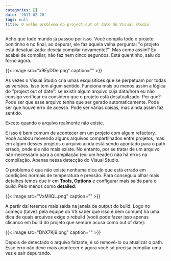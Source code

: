 ```yaml
---
categories: []
date: '2017-02-20'
tags: null
title: O velho problema do project out of date do Visual Studio
---
```


Acho que todo mundo já passou por isso. Você compila todo o projeto bonitinho e no final, ao depurar, ele faz aquela velha pergunta: "o projeto está desatualizado: deseja compilar novamente?". Mas como assim? Eu acabei de compilar, não faz nem cinco segundos. Está quentinho, saiu do forno agora.

{{< image src="x9EyDDe.png" caption="" >}}

Às vezes o Visual Studio cria umas esquisitices que se perpetuam por todas as versões. Isso tem algum sentido. Funciona mais ou menos assim a lógica do "project out of date": se existir algum arquivo cuja data/hora eu não consigo verificar eu considero que o projeto está desatualizado. Por que? Pode ser que esse arquivo tenha que ser gerado automaticamente. Pode ser que houve erro de acesso. Pode ser várias coisas, mas ainda assim faz sentido.

Exceto quando o arquivo realmente não existe.

E isso é bem comum de acontecer em um projeto com algum refactory. Você acabou movendo alguns arquivos compartilhados entre projetos, mas em algum desses projetos o arquivo ainda está sendo apontado para o path errado, onde ele não mais existe. No entanto, por se tratar de um arquivo não-necessário para a compilação (ex: um header) não há erros na compilação. Apenas nessa detecção do Visual Studio.

O problema é que não existe nenhuma dica do que está errado em condições normais de temperatura e pressão. Para conseguiu olhar mais detalhes temos que ir em __Tools, Options__ e configurar mais saída para o build. Pelo menos como __detailed__:

{{< image src="VxMIlQL.png" caption="" >}}

A partir daí teremos mais saída na janela de output do build. Logo no começo (talvez pela equipe do VS saber que isso é bem comum) há uma dica de quais arquivos exige o rebuild (você pode fazer isso apenas clicanco em build do projeto que sempre acusa como out of date):

{{< image src="DhX7Kj9.png" caption="" >}}

Depois de detectado o arquivo faltante, é só removê-lo ou atualizar o path. Esse erro não deve mais acontecer e agora você só precisa compilar uma vez e sair depurando.

